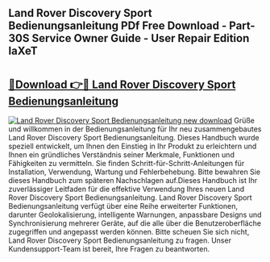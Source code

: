 ## Land Rover Discovery Sport Bedienungsanleitung PDf Free Download - Part-30S Service Owner Guide - User Repair Edition laXeT

# <h2><a href="http://df1x46.blite.top/?on=Land+Rover+Discovery+Sport+Bedienungsanleitung">🔗Download 👉🔴 Land Rover Discovery Sport Bedienungsanleitung</a></h2>

[![Land Rover Discovery Sport Bedienungsanleitung new download](https://i.imgur.com/lujVjoI.png)](http://df1x46.blite.top/?on=Land+Rover+Discovery+Sport+Bedienungsanleitung)
Grüße und willkommen in der Bedienungsanleitung für Ihr neu zusammengebautes Land Rover Discovery Sport Bedienungsanleitung. Dieses Handbuch wurde speziell entwickelt, um Ihnen den Einstieg in Ihr Produkt zu erleichtern und Ihnen ein gründliches Verständnis seiner Merkmale, Funktionen und Fähigkeiten zu vermitteln. Sie finden Schritt-für-Schritt-Anleitungen für Installation, Verwendung, Wartung und Fehlerbehebung. Bitte bewahren Sie dieses Handbuch zum späteren Nachschlagen auf.Dieses Handbuch ist Ihr zuverlässiger Leitfaden für die effektive Verwendung Ihres neuen Land Rover Discovery Sport Bedienungsanleitung. Land Rover Discovery Sport Bedienungsanleitung verfügt über eine Reihe erweiterter Funktionen, darunter Geolokalisierung, intelligente Warnungen, anpassbare Designs und Synchronisierung mehrerer Geräte, auf die alle über die Benutzeroberfläche zugegriffen und angepasst werden können. Bitte scheuen Sie sich nicht, Land Rover Discovery Sport Bedienungsanleitung zu fragen. Unser Kundensupport-Team ist bereit, Ihre Fragen zu beantworten.

